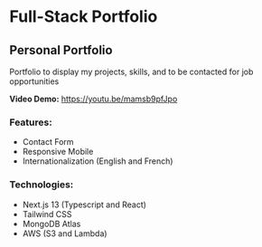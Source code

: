 # Full-Stack Portfolio
## Personal Portfolio
Portfolio to display my projects, skills, and to be contacted for job opportunities

**Video Demo:** https://youtu.be/mamsb9pfJpo

### Features:
- Contact Form
- Responsive Mobile
- Internationalization (English and French)

### Technologies:
- Next.js 13 (Typescript and React)
- Tailwind CSS
- MongoDB Atlas
- AWS (S3 and Lambda)
